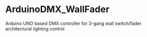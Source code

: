 # ArduinoDMX_WallFader
Arduino UNO based DMX controller for 3-gang wall switch/fader architectural lighting control
